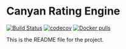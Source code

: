 Canyan Rating Engine
====================
[![Build Status](https://gitlab.com/canyan/rating-agent/badges/master/pipeline.svg)](https://gitlab.com/canyan/rating-agent/pipelines)
[![codecov](https://codecov.io/gh/canyanio/rating-agent/branch/master/graph/badge.svg)](https://codecov.io/gh/canyanio/rating-agent)
[![Docker pulls](https://img.shields.io/docker/pulls/canyan/rating-agent.svg?maxAge=3600)](https://hub.docker.com/repository/docker/canyan/rating-agent)

This is the README file for the project.
